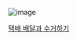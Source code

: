 ![image](https://github.com/koreaIT-study/programmers/assets/92290312/11a04534-4887-464e-a068-1b7a817f026b)

[택배 배달과 수거하기](https://school.programmers.co.kr/learn/courses/30/lessons/150369)
